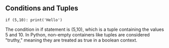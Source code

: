 ## Conditions and Tuples
```
if (5,10): print('Hello')
```

The condition in if statement is (5,10), which is a tuple containing the values 5 and 10. In Python, non-empty containers like tuples are considered "truthy," meaning they are treated as true in a boolean context.